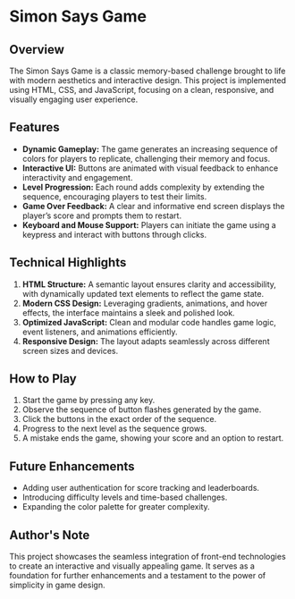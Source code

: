 # Simon Says Game

## Overview
The Simon Says Game is a classic memory-based challenge brought to life with modern aesthetics and interactive design. This project is implemented using HTML, CSS, and JavaScript, focusing on a clean, responsive, and visually engaging user experience.

## Features
- **Dynamic Gameplay:** The game generates an increasing sequence of colors for players to replicate, challenging their memory and focus.
- **Interactive UI:** Buttons are animated with visual feedback to enhance interactivity and engagement.
- **Level Progression:** Each round adds complexity by extending the sequence, encouraging players to test their limits.
- **Game Over Feedback:** A clear and informative end screen displays the player’s score and prompts them to restart.
- **Keyboard and Mouse Support:** Players can initiate the game using a keypress and interact with buttons through clicks.

## Technical Highlights
1. **HTML Structure:** A semantic layout ensures clarity and accessibility, with dynamically updated text elements to reflect the game state.
2. **Modern CSS Design:** Leveraging gradients, animations, and hover effects, the interface maintains a sleek and polished look.
3. **Optimized JavaScript:** Clean and modular code handles game logic, event listeners, and animations efficiently.
4. **Responsive Design:** The layout adapts seamlessly across different screen sizes and devices.

## How to Play
1. Start the game by pressing any key.
2. Observe the sequence of button flashes generated by the game.
3. Click the buttons in the exact order of the sequence.
4. Progress to the next level as the sequence grows.
5. A mistake ends the game, showing your score and an option to restart.

## Future Enhancements
- Adding user authentication for score tracking and leaderboards.
- Introducing difficulty levels and time-based challenges.
- Expanding the color palette for greater complexity.

## Author's Note
This project showcases the seamless integration of front-end technologies to create an interactive and visually appealing game. It serves as a foundation for further enhancements and a testament to the power of simplicity in game design.
